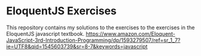 # EloquentJS Exercises
This repository contains my solutions to the exercises to the exercises in the EloquentJS javascript textbook. https://www.amazon.com/Eloquent-JavaScript-3rd-Introduction-Programming/dp/1593279507/ref=sr_1_7?ie=UTF8&qid=1545603739&sr=8-7&keywords=javascript
